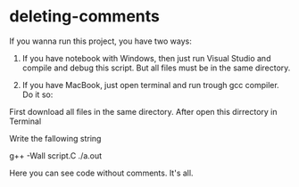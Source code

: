 # deleting-comments

If you wanna run this project, you have two ways:

1. If you have notebook with Windows, then just run Visual Studio and compile and debug this script.
But all files must be in the same directory.

2. If you have MacBook, just open terminal and run trough gcc compiler.
Do it so: 

First download all files in the same directory.
After open this dirrectory in Terminal

Write the fallowing string

g++ -Wall script.C
./a.out

Here you can see code without comments.
It's all.
